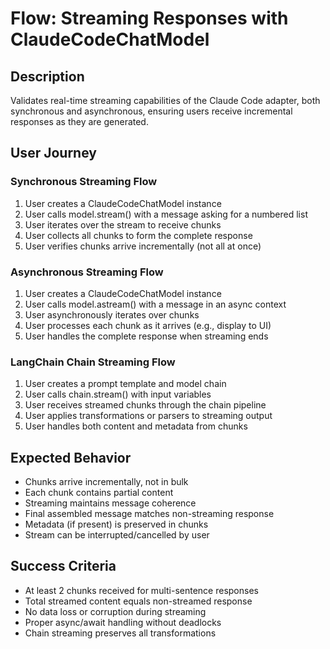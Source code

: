 # Flow: Streaming Responses with ClaudeCodeChatModel

## Description
Validates real-time streaming capabilities of the Claude Code adapter, both synchronous and asynchronous, ensuring users receive incremental responses as they are generated.

## User Journey

### Synchronous Streaming Flow
1. User creates a ClaudeCodeChatModel instance
2. User calls model.stream() with a message asking for a numbered list
3. User iterates over the stream to receive chunks
4. User collects all chunks to form the complete response
5. User verifies chunks arrive incrementally (not all at once)

### Asynchronous Streaming Flow
1. User creates a ClaudeCodeChatModel instance
2. User calls model.astream() with a message in an async context
3. User asynchronously iterates over chunks
4. User processes each chunk as it arrives (e.g., display to UI)
5. User handles the complete response when streaming ends

### LangChain Chain Streaming Flow
1. User creates a prompt template and model chain
2. User calls chain.stream() with input variables
3. User receives streamed chunks through the chain pipeline
4. User applies transformations or parsers to streaming output
5. User handles both content and metadata from chunks

## Expected Behavior
- Chunks arrive incrementally, not in bulk
- Each chunk contains partial content
- Streaming maintains message coherence
- Final assembled message matches non-streaming response
- Metadata (if present) is preserved in chunks
- Stream can be interrupted/cancelled by user

## Success Criteria
- At least 2 chunks received for multi-sentence responses
- Total streamed content equals non-streamed response
- No data loss or corruption during streaming
- Proper async/await handling without deadlocks
- Chain streaming preserves all transformations